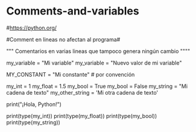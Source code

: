 # Comments-and-variables
#https://python.org/

#Comment en lineas no afectan al programa#

"""
Comentarios en varias 
lineas que 
tampoco genera ningún cambio
""""

my_variable = "Mi variable"
my_variable = "Nuevo valor de mi variable"

MY_CONSTANT = "Mi constante"  # por convención

my_int = 1
my_float = 1.5
my_bool = True
my_bool = False
my_string = "Mi cadena de texto"
my_other_string = 'Mi otra cadena de texto'

print("¡Hola, Python!")

print(type(my_int))
print(type(my_float))
print(type(my_bool))
print(type(my_string))
